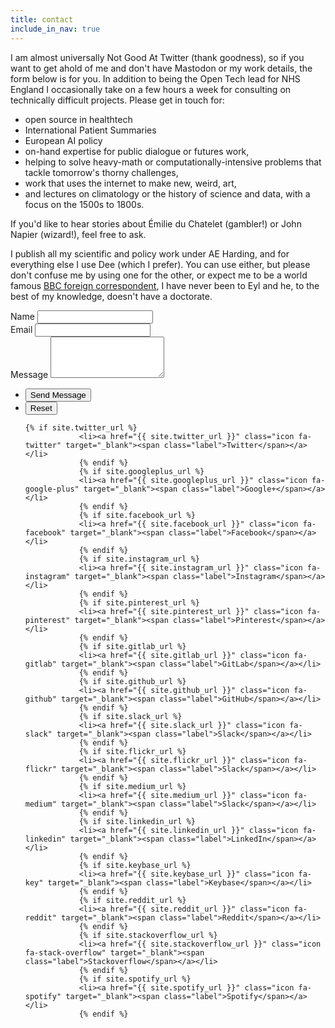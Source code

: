 ```yaml
---
title: contact
include_in_nav: true
---
```


<p>I am almost universally Not Good At Twitter (thank goodness), so if you want to get ahold of me and don't have Mastodon or my work details, the form below is for you. In addition to being the Open Tech lead for NHS England I occasionally take on a few hours a week for consulting on technically difficult projects. Please get in touch for:</p> 
<ul>
<li>open source in healthtech</li>
<li>International Patient Summaries</li>
<li>European AI policy</li>
<li>on-hand expertise for public dialogue or futures work,</li>
<li>helping to solve heavy-math or computationally-intensive problems that tackle tomorrow's thorny challenges,</li> 
<li>work that uses the internet to make new, weird, art,</li>
<li>and lectures on climatology or the history of science and data, with a focus on the 1500s to 1800s.</li></ul> 
<p>If you'd like to hear stories about Émilie du Chatelet (gambler!) or John Napier (wizard!), feel free to ask.</p>

<p>I publish all my scientific and policy work under AE Harding, and for everything else I use Dee (which I prefer). You can use either, but please don't confuse me by using one for the other, or expect me to be a world famous <a href="http://www.andrew-harding.com/about">BBC foreign correspondent</a>, I have never been to Eyl and he, to the best of my knowledge, doesn't have a doctorate.
	
<form action="https://formspree.io/{{ site.email }}" method="POST">
	<div class="fields">
		<div class="field half first">
			<label for="name">Name</label>
			<input type="text" name="name" id="name" />
		</div>
		<div class="field half">
			<label for="email">Email</label>
			<input type="text" name="_replyto" id="email" />
		</div>
		<div class="field">
			<label for="message">Message</label>
			<textarea name="message" id="message" rows="4"></textarea>
		</div>
	</div>
	<ul class="actions">
		<li><input type="submit" value="Send Message" class="primary" /></li>
		<li><input type="reset" value="Reset" /></li>
	</ul>
</form>
<ul class="icons">

	{% if site.twitter_url %}
				<li><a href="{{ site.twitter_url }}" class="icon fa-twitter" target="_blank"><span class="label">Twitter</span></a></li>
				{% endif %}
				{% if site.googleplus_url %}
				<li><a href="{{ site.googleplus_url }}" class="icon fa-google-plus" target="_blank"><span class="label">Google+</span></a></li>
				{% endif %}
				{% if site.facebook_url %}
				<li><a href="{{ site.facebook_url }}" class="icon fa-facebook" target="_blank"><span class="label">Facebook</span></a></li>
				{% endif %}
				{% if site.instagram_url %}
				<li><a href="{{ site.instagram_url }}" class="icon fa-instagram" target="_blank"><span class="label">Instagram</span></a></li>
				{% endif %}
				{% if site.pinterest_url %}
				<li><a href="{{ site.pinterest_url }}" class="icon fa-pinterest" target="_blank"><span class="label">Pinterest</span></a></li>
				{% endif %}
				{% if site.gitlab_url %}
				<li><a href="{{ site.gitlab_url }}" class="icon fa-gitlab" target="_blank"><span class="label">GitLab</span></a></li>
				{% endif %}
				{% if site.github_url %}
				<li><a href="{{ site.github_url }}" class="icon fa-github" target="_blank"><span class="label">GitHub</span></a></li>
				{% endif %}
				{% if site.slack_url %}
				<li><a href="{{ site.slack_url }}" class="icon fa-slack" target="_blank"><span class="label">Slack</span></a></li>
				{% endif %}
				{% if site.flickr_url %}
				<li><a href="{{ site.flickr_url }}" class="icon fa-flickr" target="_blank"><span class="label">Slack</span></a></li>
				{% endif %}
				{% if site.medium_url %}
				<li><a href="{{ site.medium_url }}" class="icon fa-medium" target="_blank"><span class="label">Slack</span></a></li>
				{% endif %}
				{% if site.linkedin_url %}
				<li><a href="{{ site.linkedin_url }}" class="icon fa-linkedin" target="_blank"><span class="label">LinkedIn</span></a></li>
				{% endif %}
				{% if site.keybase_url %}
				<li><a href="{{ site.keybase_url }}" class="icon fa-key" target="_blank"><span class="label">Keybase</span></a></li>
				{% endif %}
				{% if site.reddit_url %}
				<li><a href="{{ site.reddit_url }}" class="icon fa-reddit" target="_blank"><span class="label">Reddit</span></a></li>
				{% endif %}
				{% if site.stackoverflow_url %}
				<li><a href="{{ site.stackoverflow_url }}" class="icon fa-stack-overflow" target="_blank"><span class="label">Stackoverflow</span></a></li>
				{% endif %}
				{% if site.spotify_url %}
				<li><a href="{{ site.spotify_url }}" class="icon fa-spotify" target="_blank"><span class="label">Spotify</span></a></li>
				{% endif %}

</ul>
